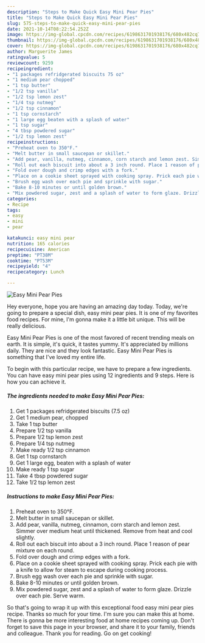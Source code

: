 ```yaml
---
description: "Steps to Make Quick Easy Mini Pear Pies"
title: "Steps to Make Quick Easy Mini Pear Pies"
slug: 575-steps-to-make-quick-easy-mini-pear-pies
date: 2021-10-14T08:22:54.252Z
image: https://img-global.cpcdn.com/recipes/6198631701938176/680x482cq70/easy-mini-pear-pies-recipe-main-photo.jpg
thumbnail: https://img-global.cpcdn.com/recipes/6198631701938176/680x482cq70/easy-mini-pear-pies-recipe-main-photo.jpg
cover: https://img-global.cpcdn.com/recipes/6198631701938176/680x482cq70/easy-mini-pear-pies-recipe-main-photo.jpg
author: Marguerite James
ratingvalue: 5
reviewcount: 9259
recipeingredient:
- "1 packages refridgerated biscuits 75 oz"
- "1 medium pear chopped"
- "1 tsp butter"
- "1/2 tsp vanilla"
- "1/2 tsp lemon zest"
- "1/4 tsp nutmeg"
- "1/2 tsp cinnamon"
- "1 tsp cornstarch"
- "1 large egg beaten with a splash of water"
- "1 tsp sugar"
- "4 tbsp powdered sugar"
- "1/2 tsp lemon zest"
recipeinstructions:
- "Preheat oven to 350°F."
- "Melt butter in small saucepan or skillet."
- "Add pear, vanilla, nutmeg, cinnamon, corn starch and lemon zest. Simmer over medium heat until thickened. Remove from heat and cool slightly."
- "Roll out each biscuit into about a 3 inch round. Place 1 reason of pear mixture on each round."
- "Fold over dough and crimp edges with a fork."
- "Place on a cookie sheet sprayed with cooking spray. Prick each pie with a knife to allow for steam to escape during cooking process."
- "Brush egg wash over each pie and sprinkle with sugar."
- "Bake 8-10 minutes or until golden brown."
- "Mix powdered sugar, zest and a splash of water to form glaze. Drizzle over each pie. Serve warm."
categories:
- Recipe
tags:
- easy
- mini
- pear

katakunci: easy mini pear 
nutrition: 165 calories
recipecuisine: American
preptime: "PT38M"
cooktime: "PT53M"
recipeyield: "4"
recipecategory: Lunch

---
```



![Easy Mini Pear Pies](https://img-global.cpcdn.com/recipes/6198631701938176/680x482cq70/easy-mini-pear-pies-recipe-main-photo.jpg)

Hey everyone, hope you are having an amazing day today. Today, we're going to prepare a special dish, easy mini pear pies. It is one of my favorites food recipes. For mine, I'm gonna make it a little bit unique. This will be really delicious.



Easy Mini Pear Pies is one of the most favored of recent trending meals on earth. It is simple, it's quick, it tastes yummy. It's appreciated by millions daily. They are nice and they look fantastic. Easy Mini Pear Pies is something that I've loved my entire life.


To begin with this particular recipe, we have to prepare a few ingredients. You can have easy mini pear pies using 12 ingredients and 9 steps. Here is how you can achieve it.

<!--inarticleads1-->

##### The ingredients needed to make Easy Mini Pear Pies:

1. Get 1 packages refridgerated biscuits (7.5 oz)
1. Get 1 medium pear, chopped
1. Take 1 tsp butter
1. Prepare 1/2 tsp vanilla
1. Prepare 1/2 tsp lemon zest
1. Prepare 1/4 tsp nutmeg
1. Make ready 1/2 tsp cinnamon
1. Get 1 tsp cornstarch
1. Get 1 large egg, beaten with a splash of water
1. Make ready 1 tsp sugar
1. Take 4 tbsp powdered sugar
1. Take 1/2 tsp lemon zest




<!--inarticleads2-->

##### Instructions to make Easy Mini Pear Pies:

1. Preheat oven to 350°F.
1. Melt butter in small saucepan or skillet.
1. Add pear, vanilla, nutmeg, cinnamon, corn starch and lemon zest. Simmer over medium heat until thickened. Remove from heat and cool slightly.
1. Roll out each biscuit into about a 3 inch round. Place 1 reason of pear mixture on each round.
1. Fold over dough and crimp edges with a fork.
1. Place on a cookie sheet sprayed with cooking spray. Prick each pie with a knife to allow for steam to escape during cooking process.
1. Brush egg wash over each pie and sprinkle with sugar.
1. Bake 8-10 minutes or until golden brown.
1. Mix powdered sugar, zest and a splash of water to form glaze. Drizzle over each pie. Serve warm.




So that's going to wrap it up with this exceptional food easy mini pear pies recipe. Thanks so much for your time. I'm sure you can make this at home. There is gonna be more interesting food at home recipes coming up. Don't forget to save this page in your browser, and share it to your family, friends and colleague. Thank you for reading. Go on get cooking!
